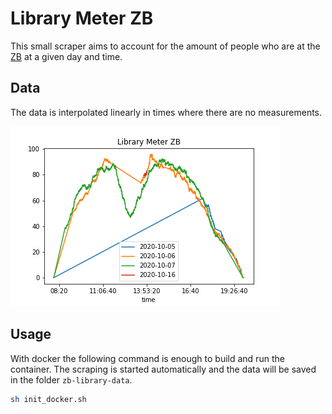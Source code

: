 Library Meter ZB
================

This small scraper aims to account for the amount of people who are at the [ZB](https://www.zb.uzh.ch/) at a given day and time.

Data
----

The data is interpolated linearly in times where there are no measurements.

![](docs/plot.png)

Usage
-----

With docker the following command is enough to build and run the container. The scraping is started automatically and the data will be saved in the folder `zb-library-data`.

```sh
sh init_docker.sh
```